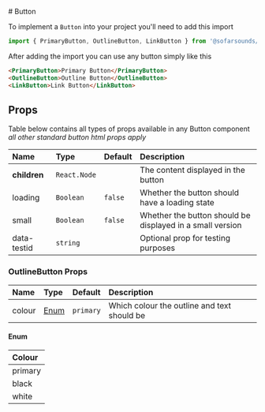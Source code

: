 # Button

To implement a `Button` into your project you'll need to add this import
```js
import { PrimaryButton, OutlineButton, LinkButton } from '@sofarsounds/maestro'
```

After adding the import you can use any button simply like this
```html
<PrimaryButton>Primary Button</PrimaryButton>
<OutlineButton>Outline Button</OutlineButton>
<LinkButton>Link Button</LinkButton>
```

## Props
Table below contains all types of props available in any Button component  
*all other standard button html props apply*

| Name          | Type  | Default         | Description                      |
| :------------ | :-----| :-------------- | :------------------------------- |
| **children** | `React.Node`   |           | The content displayed in the button 
| loading | `Boolean`      | `false`   | Whether the button should have a loading state
| small | `Boolean`      | `false`   | Whether the button should be displayed in a small version
| data-testid  | `string`       |           | Optional prop for testing purposes                                       

### OutlineButton Props
| Name          | Type  | Default         | Description                      |
| :------------ | :-----| :-------------- | :------------------------------- |
| colour | [Enum](#enum)   | `primary`| Which colour the outline and text should be

#### Enum
| Colour |
| :----- |
| primary |
| black |
|white |
